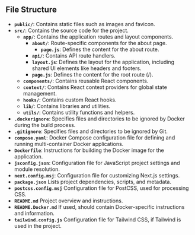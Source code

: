 
## File Structure

- **`public/`**: Contains static files such as images and favicon.
- **`src/`**: Contains the source code for the project.
  - **`app/`**: Contains the application routes and layout components.
    - **`about/`**: Route-specific components for the about page.
      - **`page.js`**: Defines the content for the about route.
    - **`api/`**: Contains API route handlers.
    - **`layout.js`**: Defines the layout for the application, including shared UI elements like headers and footers.
    - **`page.js`**: Defines the content for the root route (/).
  - **`components/`**: Contains reusable React components.
  - **`context/`**: Contains React context providers for global state management.
  - **`hooks/`**: Contains custom React hooks.
  - **`lib/`**: Contains libraries and utilities.
  - **`utils/`**: Contains utility functions and helpers.
- **`.dockerignore`**: Specifies files and directories to be ignored by Docker during the build process.
- **`.gitignore`**: Specifies files and directories to be ignored by Git.
- **`compose.yaml`**: Docker Compose configuration file for defining and running multi-container Docker applications.
- **`Dockerfile`**: Instructions for building the Docker image for the application.
- **`jsconfig.json`**: Configuration file for JavaScript project settings and module resolution.
- **`next.config.msj`**: Configuration file for customizing Next.js settings.
- **`package.json`** Lists project dependencies, scripts, and metadata.
- **`postcss.config.msj`** Configuration file for PostCSS, used for processing CSS.
- **`README.md`** Project overview and instructions.
- **`README.Docker.md`** If used, should contain Docker-specific instructions and information.
- **`tailwind.config.js`** Configuration file for Tailwind CSS, if Tailwind is used in the project.
